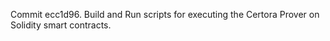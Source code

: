 Commit ecc1d96.                    Build and Run scripts for executing the Certora Prover on Solidity smart contracts.